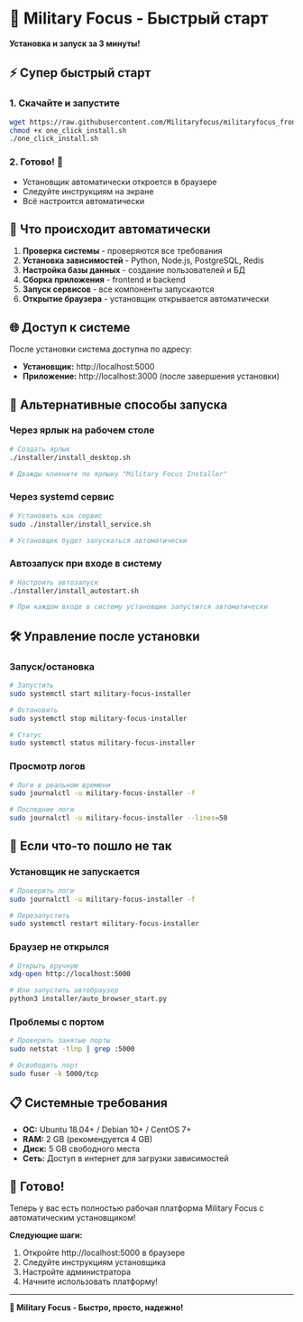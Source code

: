 # 🚀 Military Focus - Быстрый старт

**Установка и запуск за 3 минуты!**

## ⚡ Супер быстрый старт

### 1. Скачайте и запустите
```bash
wget https://raw.githubusercontent.com/Militaryfocus/militaryfocus_frontend/main/installer/one_click_install.sh
chmod +x one_click_install.sh
./one_click_install.sh
```

### 2. Готово! 🎉
- Установщик автоматически откроется в браузере
- Следуйте инструкциям на экране
- Всё настроится автоматически

## 🎯 Что происходит автоматически

1. **Проверка системы** - проверяются все требования
2. **Установка зависимостей** - Python, Node.js, PostgreSQL, Redis
3. **Настройка базы данных** - создание пользователей и БД
4. **Сборка приложения** - frontend и backend
5. **Запуск сервисов** - все компоненты запускаются
6. **Открытие браузера** - установщик открывается автоматически

## 🌐 Доступ к системе

После установки система доступна по адресу:
- **Установщик:** http://localhost:5000
- **Приложение:** http://localhost:3000 (после завершения установки)

## 🔧 Альтернативные способы запуска

### Через ярлык на рабочем столе
```bash
# Создать ярлык
./installer/install_desktop.sh

# Дважды кликните по ярлыку "Military Focus Installer"
```

### Через systemd сервис
```bash
# Установить как сервис
sudo ./installer/install_service.sh

# Установщик будет запускаться автоматически
```

### Автозапуск при входе в систему
```bash
# Настроить автозапуск
./installer/install_autostart.sh

# При каждом входе в систему установщик запустится автоматически
```

## 🛠️ Управление после установки

### Запуск/остановка
```bash
# Запустить
sudo systemctl start military-focus-installer

# Остановить
sudo systemctl stop military-focus-installer

# Статус
sudo systemctl status military-focus-installer
```

### Просмотр логов
```bash
# Логи в реальном времени
sudo journalctl -u military-focus-installer -f

# Последние логи
sudo journalctl -u military-focus-installer --lines=50
```

## 🐛 Если что-то пошло не так

### Установщик не запускается
```bash
# Проверить логи
sudo journalctl -u military-focus-installer -f

# Перезапустить
sudo systemctl restart military-focus-installer
```

### Браузер не открылся
```bash
# Открыть вручную
xdg-open http://localhost:5000

# Или запустить автобраузер
python3 installer/auto_browser_start.py
```

### Проблемы с портом
```bash
# Проверить занятые порты
sudo netstat -tlnp | grep :5000

# Освободить порт
sudo fuser -k 5000/tcp
```

## 📋 Системные требования

- **ОС:** Ubuntu 18.04+ / Debian 10+ / CentOS 7+
- **RAM:** 2 GB (рекомендуется 4 GB)
- **Диск:** 5 GB свободного места
- **Сеть:** Доступ в интернет для загрузки зависимостей

## 🎉 Готово!

Теперь у вас есть полностью рабочая платформа Military Focus с автоматическим установщиком!

**Следующие шаги:**
1. Откройте http://localhost:5000 в браузере
2. Следуйте инструкциям установщика
3. Настройте администратора
4. Начните использовать платформу!

---

**🎯 Military Focus - Быстро, просто, надежно!**